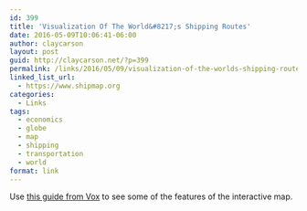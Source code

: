 ```yaml
---
id: 399
title: 'Visualization Of The World&#8217;s Shipping Routes'
date: 2016-05-09T10:06:41-06:00
author: claycarson
layout: post
guid: http://claycarson.net/?p=399
permalink: /links/2016/05/09/visualization-of-the-worlds-shipping-routes/
linked_list_url:
  - https://www.shipmap.org
categories:
  - Links
tags:
  - economics
  - globe
  - map
  - shipping
  - transportation
  - world
format: link
---
```

Use <a href="http://www.vox.com/2016/4/25/11503152/shipping-routes-map">this guide from Vox</a> to see some of the features of the interactive map.